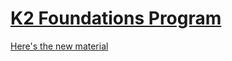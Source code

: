 # [K2 Foundations Program](http://www.k2datascience.com/)

[Here's the new material](https://github.com/k2datascience/ds-foundations/wiki)
